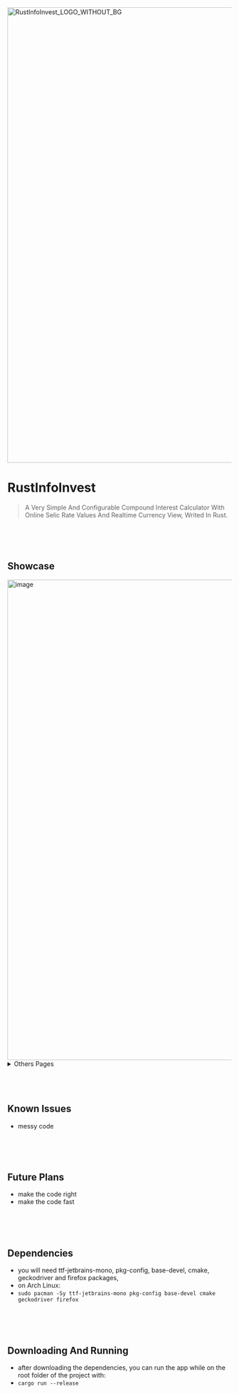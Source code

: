 <img align="center" width="1024" height="1024" alt="RustInfoInvest_LOGO_WITHOUT_BG" src="https://github.com/user-attachments/assets/824c3bcd-fb24-4494-a849-9668ff6919c9" />

# RustInfoInvest
> A Very Simple And Configurable Compound Interest Calculator With Online Selic Rate Values And Realtime Currency View, Writed In Rust. 

<br/>
<br/>
<br/>

## **Showcase**
<img width="1920" height="1080" alt="image" src="https://github.com/user-attachments/assets/40825d0d-c4be-461c-8f21-4e5168540b8c" />
<details> <summary>Others Pages</summary>

  
- Realtime Currency Page
<img width="1920" height="1080" alt="image" src="https://github.com/user-attachments/assets/cdc837dc-6566-4ad2-a81c-cc36c9c4bf3e" />


- Investment Wallet Page
<img width="1920" height="1080" alt="image" src="https://github.com/user-attachments/assets/426737c6-ef7a-45d8-a563-4b040589b169" />


- Selic Historic Page
<img width="1920" height="1080" alt="image" src="https://github.com/user-attachments/assets/e271d895-0ac6-41a2-8720-feb6eca3634f" />
</details>

<br/>
<br/>
<br/>

## **Known Issues**
- messy code

<br/>
<br/>
<br/>

## **Future Plans**
- make the code right
- make the code fast

<br/>
<br/>
<br/>

## **Dependencies**
- you will need ttf-jetbrains-mono, pkg-config, base-devel, cmake, geckodriver and firefox packages,
- on Arch Linux: 
- ```sudo pacman -Sy ttf-jetbrains-mono pkg-config base-devel cmake geckodriver firefox```

<br/>
<br/>
<br/>

## **Downloading And Running**
- after downloading the dependencies, you can run the app while on the root folder of the project with:
- ```cargo run --release```
